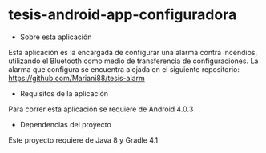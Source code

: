# tesis-android-app-configuradora

- Sobre esta aplicación

Esta aplicación es la encargada de configurar una alarma contra incendios, utilizando el Bluetooth como medio de transferencia de configuraciones.
La alarma que configura se encuentra alojada en el siguiente repositorio: https://github.com/Mariani88/tesis-alarm


- Requisitos de la aplicación

Para correr esta aplicación se requiere de Android 4.0.3


- Dependencias del proyecto

Este proyecto requiere de Java 8 y Gradle 4.1
